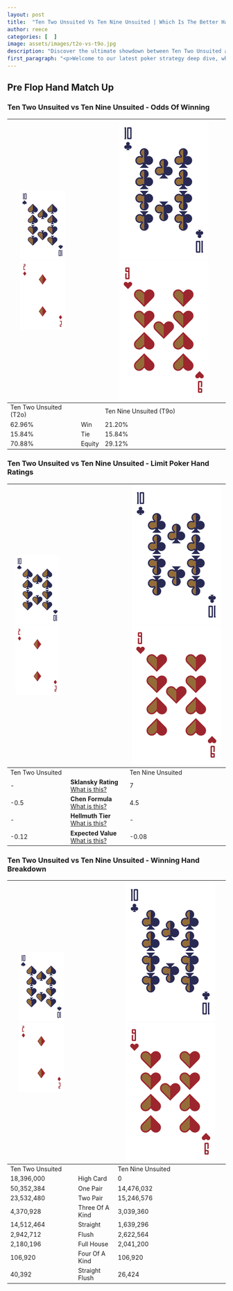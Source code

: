 ```yaml
---
layout: post
title:  "Ten Two Unsuited Vs Ten Nine Unsuited | Which Is The Better Hand In Poker? A Complete Guide"
author: reece
categories: [  ]
image: assets/images/t2o-vs-t9o.jpg
description: "Discover the ultimate showdown between Ten Two Unsuited and Ten Nine Unsuited in poker! Uncover the odds, strategies, and scenarios where one hand triumphs over the other. Get ready to up your poker game with this thrilling analysis."
first_paragraph: "<p>Welcome to our latest poker strategy deep dive, where we're pitting two distinct hands against each other in a high-stakes showdown: Ten Two Unsuited vs Ten Nine Unsuited.</p><p>In the dynamic world of poker, every decision counts, and knowing which hand holds the upper hand is key to your success at the table.</p><p>In this article, we'll dissect these two hands, explore the scenarios where one dominates the other, and equip you with the knowledge to make strategic choices that can tip the odds in your favor.</p><p>Get ready to unravel the intriguing dynamics of these poker hands and elevate your game to new heights.</p>"
---
```




[comment]: # (sp0)

## Pre Flop Hand Match Up

<div class="table hand-ratings" markdown="1"> 



### Ten Two Unsuited vs Ten Nine Unsuited - Odds Of Winning


    
| ![image info](assets/images/hand1/T.png) ![image info](assets/images/hand1/2o.png) |  | ![image info](assets/images/hand2/T.png) ![image info](assets/images/hand2/9o.png) |
| -------- | -------- | -------- |
| Ten Two Unsuited (T2o) |  | Ten Nine Unsuited (T9o) |
| 62.96% | Win | 21.20% |
| 15.84% | Tie | 15.84% |
| 70.88% | Equity | 29.12% |




[comment]: # (sp1)



### Ten Two Unsuited vs Ten Nine Unsuited - Limit Poker Hand Ratings


    
| ![image info](assets/images/hand1/T.png) ![image info](assets/images/hand1/2o.png) |  | ![image info](assets/images/hand2/T.png) ![image info](assets/images/hand2/9o.png) |
| -------- | -------- | -------- |
| Ten Two Unsuited |  | Ten Nine Unsuited |
| - | **Sklansky Rating** [What is this?](/sklansky-rating-explained) | 7 |
| -0.5 | **Chen Formula** [What is this?](/chen-formula-explained) | 4.5 |
| - | **Hellmuth Tier** [What is this?](/Hellmuth-tier-explained) | - |
| -0.12 | **Expected Value** [What is this?](/expected-value-explained) | -0.08 |




[comment]: # (sp2)



### Ten Two Unsuited vs Ten Nine Unsuited - Winning Hand Breakdown


    
| ![image info](assets/images/hand1/T.png) ![image info](assets/images/hand1/2o.png) |  | ![image info](assets/images/hand2/T.png) ![image info](assets/images/hand2/9o.png) |
| -------- | -------- | -------- |
| Ten Two Unsuited |  | Ten Nine Unsuited |
| 18,396,000 | High Card | 0 |
| 50,352,384 | One Pair | 14,476,032 |
| 23,532,480 | Two Pair | 15,246,576 |
| 4,370,928 | Three Of A Kind | 3,039,360 |
| 14,512,464 | Straight | 1,639,296 |
| 2,942,712 | Flush | 2,622,564 |
| 2,180,196 | Full House | 2,041,200 |
| 106,920 | Four Of A Kind | 106,920 |
| 40,392 | Straight Flush | 26,424 |




[comment]: # (sp3)



</div>

[comment]: # (sp4)



[comment]: # (sp5)

